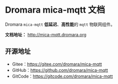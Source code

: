 # Dromara mica-mqtt 文档

Dromara `mica-mqtt` **低延迟**、**高性能**的 `mqtt` 物联网组件。

**文档地址：** http://mica-mqtt.dromara.org

## 开源地址

- Gitee：https://gitee.com/dromara/mica-mqtt
- GitHub：https://github.com/dromara/mica-mqtt
- GitCode：https://gitcode.com/dromara/mica-mqtt
